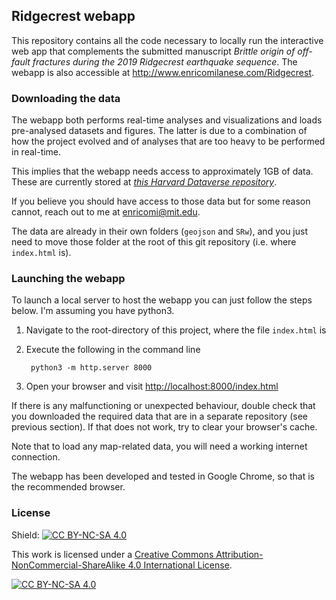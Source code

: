 ## Ridgecrest webapp

This repository contains all the code necessary to locally run the interactive web app that complements the submitted manuscript *Brittle origin of off-fault fractures during the 2019 Ridgecrest earthquake sequence*. The webapp is also accessible at <http://www.enricomilanese.com/Ridgecrest>.

### Downloading the data

The webapp both performs real-time analyses and visualizations and loads pre-analysed datasets and figures. The latter is due to a combination of how the project evolved and of analyses that are too heavy to be performed in real-time.

This implies that the webapp needs access to approximately 1GB of data. These are currently stored at *[this Harvard Dataverse repository](https://doi.org/10.7910/DVN/HCFAEO)*.

If you believe you should have access to those data but for some reason cannot, reach out to me at enricomi@mit.edu.

The data are already in their own folders (`geojson` and `SRw`), and you just need to move those folder at the root of this git repository (i.e. where `index.html` is).

### Launching the webapp

To launch a local server to host the webapp you can just follow the steps below. I'm assuming you have python3.

1. Navigate to the root-directory of this project, where the file `index.html` is

2. Execute the following in the command line

		python3 -m http.server 8000
   
3. Open your browser and visit <http://localhost:8000/index.html>

If there is any malfunctioning or unexpected behaviour, double check that you downloaded the required data that are in a separate repository (see previous section). If that does not work, try to clear your browser's cache.

Note that to load any map-related data, you will need a working internet connection.

The webapp has been developed and tested in Google Chrome, so that is the recommended browser.

### License

Shield: [![CC BY-NC-SA 4.0][cc-by-nc-sa-shield]][cc-by-nc-sa]

This work is licensed under a
[Creative Commons Attribution-NonCommercial-ShareAlike 4.0 International License][cc-by-nc-sa].

[![CC BY-NC-SA 4.0][cc-by-nc-sa-image]][cc-by-nc-sa]

[cc-by-nc-sa]: http://creativecommons.org/licenses/by-nc-sa/4.0/
[cc-by-nc-sa-image]: https://licensebuttons.net/l/by-nc-sa/4.0/88x31.png
[cc-by-nc-sa-shield]: https://img.shields.io/badge/License-CC%20BY--NC--SA%204.0-lightgrey.svg
